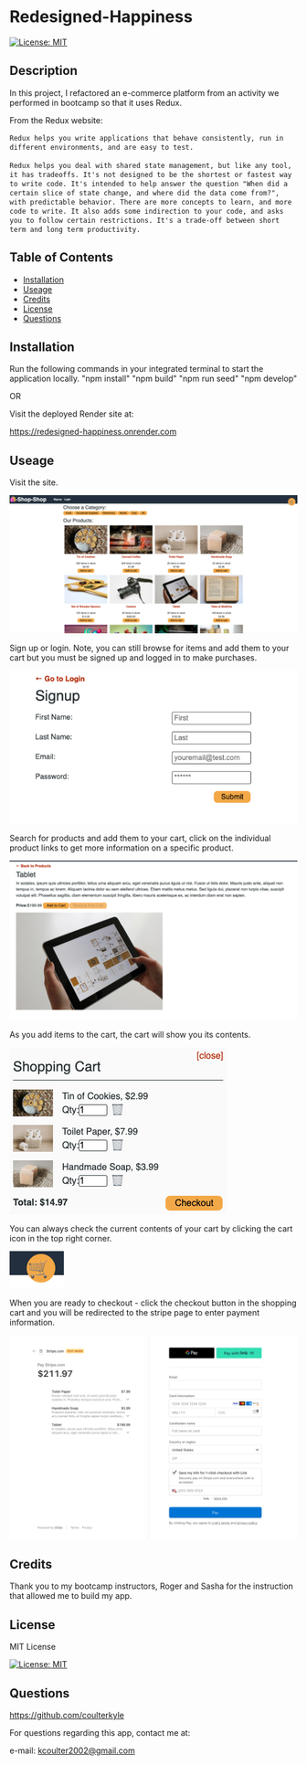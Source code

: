 # Redesigned-Happiness

[![License: MIT](https://img.shields.io/badge/License-MIT-yellow.svg)](https://opensource.org/licenses/MIT)

## Description

In this project, I refactored an e-commerce platform from an activity we performed in bootcamp so that it uses Redux. 


From the Redux website:

```
Redux helps you write applications that behave consistently, run in different environments, and are easy to test.

Redux helps you deal with shared state management, but like any tool, it has tradeoffs. It's not designed to be the shortest or fastest way to write code. It's intended to help answer the question "When did a certain slice of state change, and where did the data come from?", with predictable behavior. There are more concepts to learn, and more code to write. It also adds some indirection to your code, and asks you to follow certain restrictions. It's a trade-off between short term and long term productivity.
```

## Table of Contents

- [Installation](#Installation)
- [Useage](#Useage)
- [Credits](#Credits)
- [License](#License)
- [Questions](#Questions)


## Installation

Run the following commands in your integrated terminal to start the application locally.
"npm install"
"npm build"
"npm run seed"
"npm develop"

OR

Visit the deployed Render site at:

https://redesigned-happiness.onrender.com


## Useage

Visit the site. 

![welcome](./client/public/assets/screenshots/welcome.png)

Sign up or login. Note, you can still browse for items and add them to your cart but you must be signed up and logged in to make purchases.

![signup](./client/public/assets/screenshots/signup.png)

Search for products and add them to your cart, click on the individual product links to get more information on a specific product.

![product](./client/public/assets/screenshots/product.png)

As you add items to the cart, the cart will show you its contents.

![shopping-cart](./client/public/assets/screenshots/shopping-cart.png)

You can always check the current contents of your cart by clicking the cart icon in the top right corner.

![cart-icon](./client/public/assets/screenshots/cart-icon.png)

When you are ready to checkout - click the checkout button in the shopping cart and you will be redirected to the stripe page to enter payment information.

![stripe](./client/public/assets/screenshots/stripe.png)


## Credits

Thank you to my bootcamp instructors, Roger and Sasha for the instruction that allowed me to build my app.


## License

MIT License

[![License: MIT](https://img.shields.io/badge/License-MIT-yellow.svg)](https://opensource.org/licenses/MIT)


## Questions

https://github.com/coulterkyle

For questions regarding this app, contact me at:

e-mail: kcoulter2002@gmail.com